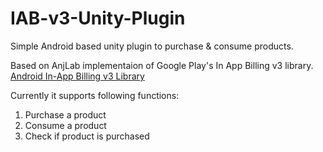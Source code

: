 # IAB-v3-Unity-Plugin
Simple Android based unity plugin to purchase &amp; consume products.

Based on AnjLab implementaion of Google Play's In App Billing v3 library.
[Android In-App Billing v3 Library](https://github.com/anjlab/android-inapp-billing-v3)
 


Currently it supports following functions:

1. Purchase a product
2. Consume a product
3. Check if product is purchased
